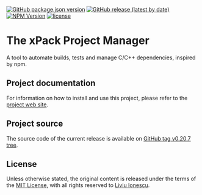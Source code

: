 [![GitHub package.json version](https://img.shields.io/github/package-json/v/xpack/xpm-js)](https://github.com/xpack/xpm-js/blob/master/package.json)
[![GitHub release (latest by date)](https://img.shields.io/github/v/release/xpack/xpm-js)](https://github.com/xpack/xpm-js/releases)
[![NPM Version](https://img.shields.io/npm/v/xpm?color=green)](https://www.npmjs.com/package/xpm/)
[![license](https://img.shields.io/github/license/xpack/xpm-js)](https://github.com/xpack/xpm-js/blob/master/LICENSE)

# The xPack Project Manager

A tool to automate builds, tests and manage C/C++ dependencies, inspired by npm.

## Project documentation

For information on how to install and use this project, please refer to the
[project web site](https://xpack.github.io/xpm/).

## Project source

The source code of the current release is available on
[GitHub tag v0.20.7 tree](https://github.com/xpack/xpm-js/tree/v0.20.7).

## License

Unless otherwise stated, the original content is released under the terms of the
[MIT License](https://opensource.org/licenses/mit/),
with all rights reserved to
[Liviu Ionescu](https://github.com/ilg-ul).
